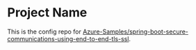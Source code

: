 # Project Name

This is the config repo for 
[Azure-Samples/spring-boot-secure-communications-using-end-to-end-tls-ssl](https://github.com/selvasingh/spring-boot-secure-communications-using-end-to-end-tls-ssl).
